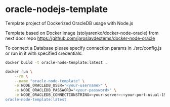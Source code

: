 # oracle-nodejs-template
Template project of Dockerized OracleDB usage with Node.js

Template based on Docker image (stolyarenko/docker-node-oracle) from next door repo https://github.com/jaroslavdextems/docker-node-oracle

To connect a Database please specify connection params in ./src/config.js or run in it with specified credentials:
```bash
docker build -t oracle-node-template:latest .

docker run \
    --rm \
    --name "oracle-node-template" \
    -e NODE_ORACLEDB_USER="<your-username>" \
    -e NODE_ORACLEDB_PASSWORD="<your-password>" \
    -e NODE_ORACLEDB_CONNECTIONSTRING=<your-server>:<your-port-usual-1521>/<your-service-name>" \
oracle-node-template:latest
```
